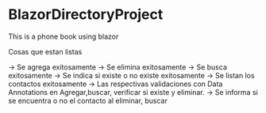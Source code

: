 # BlazorDirectoryProject
This is a phone book using blazor


Cosas que estan listas

-> Se agrega exitosamente
-> Se elimina exitosamente
-> Se busca exitosamente
-> Se indica si existe o no existe exitosamente
-> Se listan los contactos exitosamente
-> Las respectivas validaciones con Data Annotations en Agregar,buscar, verificar
si existe y eliminar.
-> Se informa si se encuentra o no el contacto al eliminar, buscar

